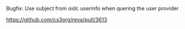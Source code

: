 Bugfix: Use subject from oidc userinfo when quering the user provider

https://github.com/cs3org/reva/pull/3613
